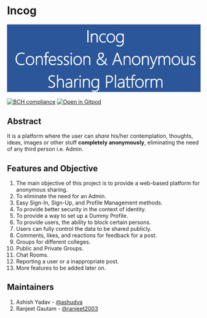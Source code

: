 # Incog 

![Info Image](resources/Incog.jpg)


[![BCH compliance](https://bettercodehub.com/edge/badge/ashudva/Incog?branch=master&token=4bd1383f37d6b41526615771af3b2a6696777346)](https://bettercodehub.com/)  [![Open in Gitpod](https://gitpod.io/button/open-in-gitpod.svg)](https://gitpod.io/#https://github.com/ashudva/Incog)
## Abstract
It is a platform where the user can *share* his/her contemplation, thoughts, ideas, images or other stuff **completely anonymously**, eliminating the need of any third person i.e. Admin.

## Features and Objective

1. The main objective of this project is to provide a web-based platform for anonymous sharing.
2. To eliminate the need for an Admin.
3. Easy Sign-In, Sign-Up, and Profile Management methods.
4. To provide better security in the context of identity.
5. To provide a way to set up a Dummy Profile.
6. To provide users, the ability to block certain persons.
7. Users can fully control the data to be shared publicly.
8. Comments, likes, and reactions for feedback for a post.
9. Groups for different colleges.
10. Public and Private Groups.
11. Chat Rooms.
12. Reporting a user or a inappropriate post.
13. More features to be added later on.

## Maintainers
1. Ashish Yadav - [@ashudva](https://github.com/ashudva/)
2. Ranjeet Gautam - [@ranjeet2003](https://github.com/ranjeet2003)
